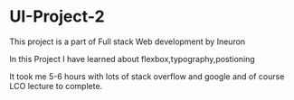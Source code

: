 # UI-Project-2
This project is a part of Full stack Web development by Ineuron


In this Project I have learned about flexbox,typography,postioning


It took me 5-6 hours with lots of stack overflow and google and of course LCO lecture to complete.
